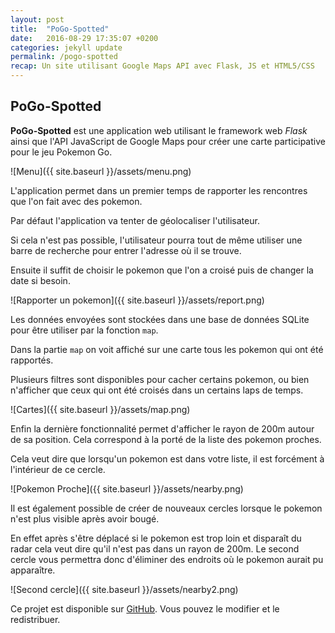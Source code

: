 ```yaml
---
layout: post
title:  "PoGo-Spotted"
date:   2016-08-29 17:35:07 +0200
categories: jekyll update
permalink: /pogo-spotted
recap: Un site utilisant Google Maps API avec Flask, JS et HTML5/CSS
---
```


PoGo-Spotted
--------------

**PoGo-Spotted** est une application web utilisant le framework web
*Flask* ainsi que l'API JavaScript de Google Maps pour créer une carte
participative pour le jeu Pokemon Go.

![Menu]({{ site.baseurl }}/assets/menu.png)

L'application permet dans un premier temps de rapporter les rencontres
que l'on fait avec des pokemon.

Par défaut l'application va tenter de géolocaliser l'utilisateur.

Si cela n'est pas possible, l'utilisateur pourra tout de même utiliser
une barre de recherche pour entrer l'adresse où il se trouve.

Ensuite il suffit de choisir le pokemon que l'on a croisé puis de 
changer la date si besoin.

![Rapporter un pokemon]({{ site.baseurl }}/assets/report.png)

Les données envoyées sont stockées dans une base de données SQLite
pour être utiliser par la fonction `map`.

Dans la partie `map` on voit affiché sur une carte tous les pokemon qui ont été rapportés.

Plusieurs filtres sont disponibles pour cacher certains pokemon, ou
bien n'afficher que ceux qui ont été croisés dans un certains laps de
temps.

![Cartes]({{ site.baseurl }}/assets/map.png)

Enfin la dernière fonctionnalité permet d'afficher le rayon de 200m
autour de sa position. Cela correspond à la porté de la liste des 
pokemon proches.

Cela veut dire que lorsqu'un pokemon est dans votre liste, il est 
forcément à l'intérieur de ce cercle.

![Pokemon Proche]({{ site.baseurl }}/assets/nearby.png)

Il est également possible de créer de nouveaux cercles lorsque le 
pokemon n'est plus visible après avoir bougé.

En effet après s'être déplacé si le pokemon est trop loin et 
disparaît du radar cela veut dire qu'il n'est pas dans un rayon de 
200m. Le second cercle vous permettra donc d'éliminer des endroits
où le pokemon aurait pu apparaître.

![Second cercle]({{ site.baseurl }}/assets/nearby2.png)

Ce projet est disponible sur [GitHub](https://github.com/Yutsa/PoGo-Spotted). Vous pouvez le modifier et le redistribuer.
